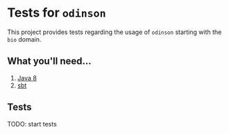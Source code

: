 # Tests for `odinson`

This project provides tests regarding the usage of `odinson` starting with the `bio` domain.

## What you'll need...
  1. [Java 8](http://www.oracle.com/technetwork/java/javase/downloads/jre8-downloads-2133155.html)
  2. [sbt](http://www.scala-sbt.org/release/tutorial/Setup.html)
  
  
## Tests

TODO: start tests
